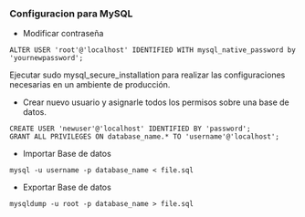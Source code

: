 
### Configuracion para MySQL
- Modificar contraseña
```shell
ALTER USER 'root'@'localhost' IDENTIFIED WITH mysql_native_password by 'yournewpassword';
```

Ejecutar sudo mysql_secure_installation para realizar las configuraciones necesarias en un ambiente de producción.

- Crear nuevo usuario y asignarle todos los permisos sobre una base de datos.
```shell
CREATE USER 'newuser'@'localhost' IDENTIFIED BY 'password';
GRANT ALL PRIVILEGES ON database_name.* TO 'username'@'localhost';
```

- Importar Base de datos
```shell
mysql -u username -p database_name < file.sql
```

- Exportar Base de datos
```shell
mysqldump -u root -p database_name > file.sql
```
